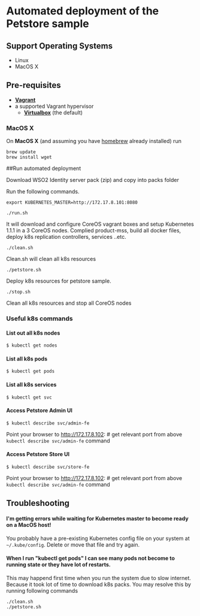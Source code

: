 # Automated deployment of the Petstore sample

## Support Operating Systems
 * Linux
 * MacOS X

## Pre-requisites

 * **[Vagrant](https://www.vagrantup.com)**
 * a supported Vagrant hypervisor
 	* **[Virtualbox](https://www.virtualbox.org)** (the default)
 	
### MacOS X

On **MacOS X** (and assuming you have [homebrew](http://brew.sh) already installed) run

```
brew update
brew install wget
```


##Run automated deployment 

Download WSO2 Identity server pack (zip) and copy into packs folder

Run the following commands.
```
export KUBERNETES_MASTER=http://172.17.8.101:8080
```
```
./run.sh 
```
It will download and configure CoreOS vagrant boxes and setup Kubernetes 1.1.1 in a 3 CoreOS nodes. Complied product-mss, build all docker files, deploy k8s replication controllers, services ..etc.

```
./clean.sh
```

Clean.sh will clean all k8s resources

```
./petstore.sh
```

Deploy k8s resources for petstore sample.

```
./stop.sh
```
 Clean all k8s resources and stop all CoreOS nodes

### Useful k8s commands

#### List out all k8s nodes
```
$ kubectl get nodes
```
#### List all k8s pods
```
$ kubectl get pods
```
#### List all k8s services
```
$ kubectl get svc
```
#### Access Petstore Admin UI
```
$ kubectl describe svc/admin-fe
```
Point your browser to http://172.17.8.102: # get relevant port from above `kubectl describe svc/admin-fe` command

#### Access Petstore Store UI
```
$ kubectl describe svc/store-fe
```
Point your browser to http://172.17.8.102: # get relevant port from above `kubectl describe svc/admin-fe` command


## Troubleshooting

#### I'm getting errors while waiting for Kubernetes master to become ready on a MacOS host!

You probably have a pre-existing Kubernetes config file on your system at `~/.kube/config`. Delete or move that file and try again.

#### When I run "kubectl get pods" I can see many pods not become to running state or they have lot of restarts.

This may happend first time when you run the system due to slow internet. Because it took lot of time to download k8s packs. You may resolve this by running following commands
```
./clean.sh
./petstore.sh
```



